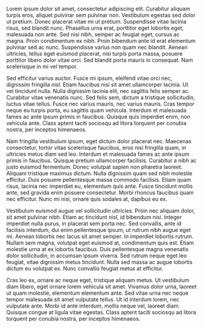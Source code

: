 Lorem ipsum dolor sit amet, consectetur adipiscing elit. Curabitur aliquam turpis eros, aliquet pulvinar sem pulvinar non. Vestibulum egestas sed dolor ut pretium. Donec placerat vitae mi ut pretium. Suspendisse vitae lacinia risus, sed blandit nunc. Phasellus urna erat, porttitor eget lobortis eget, malesuada non ante. Sed nisi nibh, semper ac feugiat eget, cursus ac magna. Proin condimentum ex nibh. Proin bibendum ante id erat elementum pulvinar sed ac nunc. Suspendisse varius non quam nec blandit. Aenean ultricies, tellus eget euismod placerat, nisi turpis porta massa, posuere porttitor libero dolor vitae orci. Sed blandit porta mauris in consequat. Nam scelerisque in mi vel tempor.

Sed efficitur varius auctor. Fusce mi ipsum, eleifend vitae orci nec, dignissim fringilla nisl. Etiam faucibus nisi sit amet ullamcorper lacinia. Ut vel tincidunt nulla. Nulla dignissim lacinia elit, nec sagittis felis semper ac. Curabitur vitae venenatis nunc. Sed felis sem, dictum a tristique sollicitudin, luctus vitae tellus. Fusce nec varius mauris, nec varius mauris. Cras tempor neque eu turpis porta, eu sagittis quam vehicula. Interdum et malesuada fames ac ante ipsum primis in faucibus. Quisque quis imperdiet enim, non vehicula ante. Class aptent taciti sociosqu ad litora torquent per conubia nostra, per inceptos himenaeos.

Nam fringilla vestibulum ipsum, eget dictum dolor placerat nec. Maecenas consectetur, tortor vitae scelerisque faucibus, eros nisi fringilla quam, in ultricies metus diam sed leo. Interdum et malesuada fames ac ante ipsum primis in faucibus. Quisque pretium ullamcorper facilisis. Curabitur a nibh ac justo euismod fermentum. Donec volutpat sapien non pharetra laoreet. Aliquam tristique maximus dictum. Nulla dignissim quam sed nibh molestie efficitur. Duis posuere pellentesque massa commodo facilisis. Etiam quam risus, lacinia nec imperdiet eu, elementum quis ante. Fusce tincidunt mollis ante, sed gravida enim posuere consectetur. Morbi rhoncus faucibus quam nec efficitur. Nunc mi nisi, ornare quis sodales at, dapibus eu ex.

Vestibulum euismod augue vel sollicitudin ultricies. Proin nec aliquam dolor, sit amet pulvinar nibh. Etiam ac tincidunt nisl, id bibendum nisi. Integer imperdiet nulla purus, in placerat sem porta nec. Sed convallis, ante id facilisis interdum, dui enim pellentesque ipsum, ut rutrum nibh augue eget mi. Aenean lobortis nec lacus sit amet semper. In imperdiet lobortis rutrum. Nullam sem magna, volutpat eget euismod at, condimentum quis est. Etiam molestie urna at ex lobortis faucibus. Duis pellentesque magna venenatis dolor sollicitudin, in accumsan ipsum viverra. Sed rutrum neque eget leo feugiat, vitae dignissim metus tincidunt. Nulla sed massa ac augue lobortis dictum eu volutpat ex. Nunc convallis feugiat metus at efficitur.

Cras leo ex, ornare ac neque eget, tristique aliquam metus. Ut vestibulum diam libero, eget ornare lorem vehicula sit amet. Vivamus dolor urna, laoreet ut quam molestie, elementum elementum ante. Sed vitae urna nec neque tempor malesuada sit amet vulputate tellus. Ut id interdum lorem, nec vulputate ante. Morbi id ante interdum, mollis neque vel, laoreet diam. Quisque congue at ligula vitae egestas. Class aptent taciti sociosqu ad litora torquent per conubia nostra, per inceptos himenaeos. 
